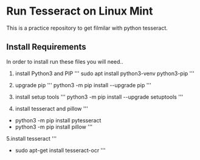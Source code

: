 # Run Tesseract on Linux Mint
This is a practice repository to get filmilar with python tesseract.

## Install Requirements
In order to install run these files you will need..
1. install Python3 and PIP
'''
sudo apt install python3-venv python3-pip
'''

2. upgrade pip
'''
python3 -m pip install --upgrade pip
'''

3. install setup tools
'''
python3 -m pip install --upgrade setuptools
'''
4. install tesseract and pillow
'''
* python3 -m pip install pytesseract
* python3 -m pip install pillow
'''

5.install tesseract
'''
* sudo apt-get install tesseract-ocr
'''
